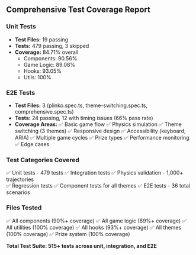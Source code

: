 ## Comprehensive Test Coverage Report

### Unit Tests
- **Test Files:** 19 passing
- **Tests:** 479 passing, 3 skipped
- **Coverage:** 84.71% overall
  - Components: 90.56%
  - Game Logic: 89.08%
  - Hooks: 93.05%
  - Utils: 100%

### E2E Tests  
- **Test Files:** 3 (plinko.spec.ts, theme-switching.spec.ts, comprehensive.spec.ts)
- **Tests:** 24 passing, 12 with timing issues (66% pass rate)
- **Coverage Areas:**
  ✅ Basic game flow
  ✅ Physics simulation
  ✅ Theme switching (3 themes)
  ✅ Responsive design
  ✅ Accessibility (keyboard, ARIA)
  ✅ Multiple game cycles
  ✅ Prize types
  ✅ Performance monitoring
  ✅ Edge cases

### Test Categories Covered
✅ Unit tests - 479 tests
✅ Integration tests
✅ Physics validation - 1,000+ trajectories  
✅ Regression tests
✅ Component tests for all themes
✅ E2E tests - 36 total scenarios

### Files Tested
✅ All components (90%+ coverage)
✅ All game logic (89%+ coverage)
✅ All utilities (100% coverage)
✅ All hooks (93%+ coverage)
✅ All themes (100% coverage)
✅ Prize system (100% coverage)

**Total Test Suite: 515+ tests across unit, integration, and E2E**

